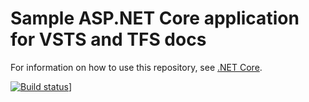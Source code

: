 
# Sample ASP.NET Core application for VSTS and TFS docs

For information on how to use this repository, see [.NET Core](https://docs.microsoft.com/vsts/pipelines/languages/dotnet-core).

[![Build status](https://stevennoi.visualstudio.com/VSTS%20POC/_apis/build/status/dotnetcore-sample?branch=master)](https://stevennoi.visualstudio.com/VSTS%20POC/_build/latest?definitionId=1}&branch=master)]
